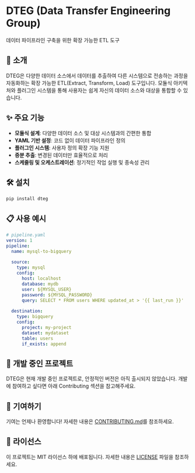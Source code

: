 # DTEG (Data Transfer Engineering Group)

데이터 파이프라인 구축을 위한 확장 가능한 ETL 도구

## 🚀 소개

DTEG은 다양한 데이터 소스에서 데이터를 추출하여 다른 시스템으로 전송하는 과정을 자동화하는 확장 가능한 ETL(Extract, Transform, Load) 도구입니다. 모듈식 아키텍처와 플러그인 시스템을 통해 사용자는 쉽게 자신의 데이터 소스와 대상을 통합할 수 있습니다.

## ✨ 주요 기능

- **모듈식 설계**: 다양한 데이터 소스 및 대상 시스템과의 간편한 통합
- **YAML 기반 설정**: 코드 없이 데이터 파이프라인 정의
- **플러그인 시스템**: 사용자 정의 확장 기능 지원
- **증분 추출**: 변경된 데이터만 효율적으로 처리
- **스케줄링 및 오케스트레이션**: 정기적인 작업 실행 및 종속성 관리

## 🛠️ 설치

```bash
pip install dteg
```

## 📋 사용 예시

```yaml
# pipeline.yaml
version: 1
pipeline:
  name: mysql-to-bigquery
  
  source:
    type: mysql
    config:
      host: localhost
      database: mydb
      user: ${MYSQL_USER}
      password: ${MYSQL_PASSWORD}
      query: SELECT * FROM users WHERE updated_at > '{{ last_run }}'
  
  destination:
    type: bigquery
    config:
      project: my-project
      dataset: mydataset
      table: users
      if_exists: append
```

## 🌱 개발 중인 프로젝트

DTEG은 현재 개발 중인 프로젝트로, 안정적인 버전은 아직 출시되지 않았습니다. 개발에 참여하고 싶다면 아래 Contributing 섹션을 참고해주세요.

## 🤝 기여하기

기여는 언제나 환영합니다! 자세한 내용은 [CONTRIBUTING.md](CONTRIBUTING.md)를 참조하세요.

## 📄 라이선스

이 프로젝트는 MIT 라이선스 하에 배포됩니다. 자세한 내용은 [LICENSE](LICENSE) 파일을 참조하세요.
